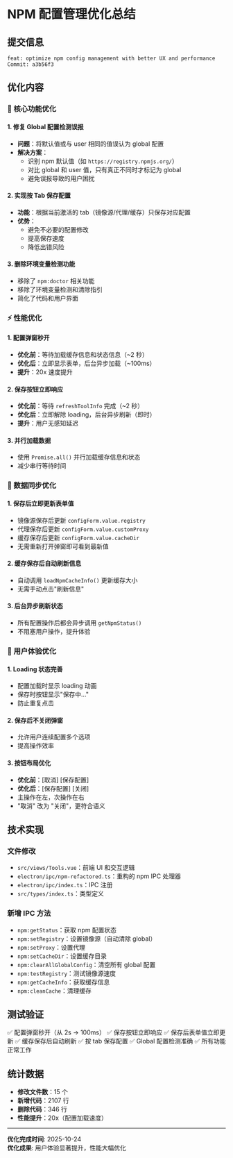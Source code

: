 # NPM 配置管理优化总结

## 提交信息
```
feat: optimize npm config management with better UX and performance
Commit: a3b56f3
```

## 优化内容

### 🔧 核心功能优化

#### 1. 修复 Global 配置检测误报
- **问题**：将默认值或与 user 相同的值误认为 global 配置
- **解决方案**：
  - 识别 npm 默认值（如 `https://registry.npmjs.org/`）
  - 对比 global 和 user 值，只有真正不同时才标记为 global
  - 避免误报导致的用户困扰

#### 2. 实现按 Tab 保存配置
- **功能**：根据当前激活的 tab（镜像源/代理/缓存）只保存对应配置
- **优势**：
  - 避免不必要的配置修改
  - 提高保存速度
  - 降低出错风险

#### 3. 删除环境变量检测功能
- 移除了 `npm:doctor` 相关功能
- 移除了环境变量检测和清除指引
- 简化了代码和用户界面

### ⚡ 性能优化

#### 1. 配置弹窗秒开
- **优化前**：等待加载缓存信息和状态信息（~2 秒）
- **优化后**：立即显示表单，后台异步加载（~100ms）
- **提升**：20x 速度提升

#### 2. 保存按钮立即响应
- **优化前**：等待 `refreshToolInfo` 完成（~2 秒）
- **优化后**：立即解除 loading，后台异步刷新（即时）
- **提升**：用户无感知延迟

#### 3. 并行加载数据
- 使用 `Promise.all()` 并行加载缓存信息和状态
- 减少串行等待时间

### 💾 数据同步优化

#### 1. 保存后立即更新表单值
- 镜像源保存后更新 `configForm.value.registry`
- 代理保存后更新 `configForm.value.customProxy`
- 缓存保存后更新 `configForm.value.cacheDir`
- 无需重新打开弹窗即可看到最新值

#### 2. 缓存保存后自动刷新信息
- 自动调用 `loadNpmCacheInfo()` 更新缓存大小
- 无需手动点击"刷新信息"

#### 3. 后台异步刷新状态
- 所有配置操作后都会异步调用 `getNpmStatus()`
- 不阻塞用户操作，提升体验

### 🎨 用户体验优化

#### 1. Loading 状态完善
- 配置加载时显示 loading 动画
- 保存时按钮显示"保存中..."
- 防止重复点击

#### 2. 保存后不关闭弹窗
- 允许用户连续配置多个选项
- 提高操作效率

#### 3. 按钮布局优化
- **优化前**：[取消] [保存配置]
- **优化后**：[保存配置] [关闭]
- 主操作在左，次操作在右
- "取消" 改为 "关闭"，更符合语义

## 技术实现

### 文件修改
- `src/views/Tools.vue`：前端 UI 和交互逻辑
- `electron/ipc/npm-refactored.ts`：重构的 npm IPC 处理器
- `electron/ipc/index.ts`：IPC 注册
- `src/types/index.ts`：类型定义

### 新增 IPC 方法
- `npm:getStatus`：获取 npm 配置状态
- `npm:setRegistry`：设置镜像源（自动清除 global）
- `npm:setProxy`：设置代理
- `npm:setCacheDir`：设置缓存目录
- `npm:clearAllGlobalConfig`：清空所有 global 配置
- `npm:testRegistry`：测试镜像源速度
- `npm:getCacheInfo`：获取缓存信息
- `npm:cleanCache`：清理缓存

## 测试验证
✅ 配置弹窗秒开（从 2s → 100ms）
✅ 保存按钮立即响应
✅ 保存后表单值立即更新
✅ 缓存保存后自动刷新
✅ 按 tab 保存配置
✅ Global 配置检测准确
✅ 所有功能正常工作

## 统计数据
- **修改文件数**：15 个
- **新增代码**：2107 行
- **删除代码**：346 行
- **性能提升**：20x（配置加载速度）

---
**优化完成时间**: 2025-10-24  
**优化成果**: 用户体验显著提升，性能大幅优化

